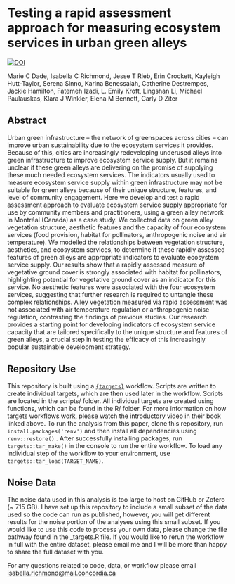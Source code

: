 # Testing a rapid assessment approach for measuring ecosystem services in urban green alleys 

[![DOI](https://zenodo.org/badge/374765335.svg)](https://zenodo.org/doi/10.5281/zenodo.10891664)

Marie C Dade, Isabella C Richmond, Jesse T Rieb, Erin Crockett, Kayleigh Hutt-Taylor, Serena Sinno, Karina Benessaiah, Catherine Destrempes, Jackie Hamilton, Fatemeh Izadi, L. Emily Kroft, Lingshan Li, Michael Paulauskas, Klara J Winkler, Elena M Bennett, Carly D Ziter

## Abstract 
Urban green infrastructure – the network of greenspaces across cities – can improve urban sustainability due to the ecosystem services it provides. Because of this, cities are increasingly redeveloping underused alleys into green infrastructure to improve ecosystem service supply. But it remains unclear if these green alleys are delivering on the promise of supplying these much needed ecosystem services. The indicators usually used to measure ecosystem service supply within green infrastructure may not be suitable for green alleys because of their unique structure, features, and level of community engagement. Here we develop and test a rapid assessment approach to evaluate ecosystem service supply appropriate for use by community members and practitioners, using a green alley network in Montréal (Canada) as a case study. We collected data on green alley vegetation structure, aesthetic features and the capacity of four ecosystem services (food provision, habitat for pollinators, anthropogenic noise and air temperature). We modelled the relationships between vegetation structure, aesthetics, and ecosystem services, to determine if these rapidly assessed features of green alleys are appropriate indicators to evaluate ecosystem service supply. Our results show that a rapidly assessed measure of vegetative ground cover is strongly associated with habitat for pollinators, highlighting potential for vegetative ground cover as an indicator for this service. No aesthetic features were associated with the four ecosystem services, suggesting that further research is required to untangle these complex relationships. Alley vegetation measured via rapid assessment was not associated with air temperature regulation or anthropogenic noise regulation, contrasting the findings of previous studies. Our research provides a starting point for developing indicators of ecosystem service capacity that are tailored specifically to the unique structure and features of green alleys, a crucial step in testing the efficacy of this increasingly popular sustainable development strategy. 

## Repository Use 
This repository is built using a [`{targets}`](https://books.ropensci.org/targets/) workflow. Scripts are written to create individual targets, which are then used later in the workflow. Scripts are located in the scripts/ folder. All individual targets are created using functions, which can be found in the R/ folder. For more information on how targets workflows work, please watch the introductory video in their book linked above. To run the analysis from this paper, clone this repository, run `install.packages('renv')` and then install all dependencies using `renv::restore()` . After successfully installing packages, run `targets::tar_make()` in the console to run the entire workflow. To load any individual step of the workflow to your environment, use `targets::tar_load(TARGET_NAME)`. 

## Noise Data
The noise data used in this analysis is too large to host on GitHub or Zotero (~ 715 GB). I have set up this repository to include a small subset of the data used so the code can run as published, however, you will get different results for the noise portion of the analyses using this small subset. If you would like to use this code to process your own data, please change the file pathway found in the _targets.R file. If you would like to rerun the workflow in full with the entire dataset, please email me and I will be more than happy to share the full dataset with you.

For any questions related to code, data, or workflow please email isabella.richmond@mail.concordia.ca
